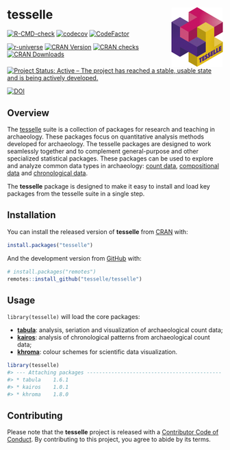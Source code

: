 
<!-- README.md is generated from README.Rmd. Please edit that file -->

# tesselle <img width=120px src="man/figures/logo.png" align="right" />

<!-- badges: start -->

[![R-CMD-check](https://github.com/tesselle/tesselle/workflows/R-CMD-check/badge.svg)](https://github.com/tesselle/tesselle/actions)
[![codecov](https://codecov.io/gh/tesselle/tesselle/branch/main/graph/badge.svg)](https://app.codecov.io/gh/tesselle/tesselle)
[![CodeFactor](https://www.codefactor.io/repository/github/tesselle/tesselle/badge/main)](https://www.codefactor.io/repository/github/tesselle/tesselle/overview/main)

<a href="https://tesselle.r-universe.dev" class="pkgdown-devel"><img
src="https://tesselle.r-universe.dev/badges/tesselle"
alt="r-universe" /></a>
<a href="https://cran.r-project.org/package=tesselle"
class="pkgdown-release"><img
src="http://www.r-pkg.org/badges/version/tesselle"
alt="CRAN Version" /></a> <a
href="https://cran.r-project.org/web/checks/check_results_tesselle.html"
class="pkgdown-release"><img
src="https://cranchecks.info/badges/worst/tesselle"
alt="CRAN checks" /></a>
<a href="https://cran.r-project.org/package=tesselle"
class="pkgdown-release"><img
src="http://cranlogs.r-pkg.org/badges/tesselle"
alt="CRAN Downloads" /></a>

[![Project Status: Active – The project has reached a stable, usable
state and is being actively
developed.](https://www.repostatus.org/badges/latest/active.svg)](https://www.repostatus.org/#active)

[![DOI](https://zenodo.org/badge/DOI/10.5281/zenodo.6500491.svg)](https://doi.org/10.5281/zenodo.6500491)
<!-- badges: end -->

## Overview

The [tesselle](https://www.tesselle.org/) suite is a collection of
packages for research and teaching in archaeology. These packages focus
on quantitative analysis methods developed for archaeology. The tesselle
packages are designed to work seamlessly together and to complement
general-purpose and other specialized statistical packages. These
packages can be used to explore and analyze common data types in
archaeology: [count data](https://packages.tesselle.org/tabula/),
[compositional data](https://packages.tesselle.org/nexus/) and
[chronological data](https://packages.tesselle.org/kairos/).

The **tesselle** package is designed to make it easy to install and load
key packages from the tesselle suite in a single step.

## Installation

You can install the released version of **tesselle** from
[CRAN](https://CRAN.R-project.org) with:

``` r
install.packages("tesselle")
```

And the development version from [GitHub](https://github.com/) with:

``` r
# install.packages("remotes")
remotes::install_github("tesselle/tesselle")
```

## Usage

`library(tesselle)` will load the core packages:

-   [**tabula**](https://packages.tesselle.org/tabula/): analysis,
    seriation and visualization of archaeological count data;
-   [**kairos**](https://packages.tesselle.org/kairos/): analysis of
    chronological patterns from archaeological count data;
-   [**khroma**](https://packages.tesselle.org/khroma/): colour schemes
    for scientific data visualization.

``` r
library(tesselle)
#> --- Attaching packages -------------------------------------------- tesselle ---
#> * tabula    1.6.1
#> * kairos    1.0.1
#> * khroma    1.8.0
```

## Contributing

Please note that the **tesselle** project is released with a
[Contributor Code of Conduct](https://www.tesselle.org/conduct.html). By
contributing to this project, you agree to abide by its terms.
